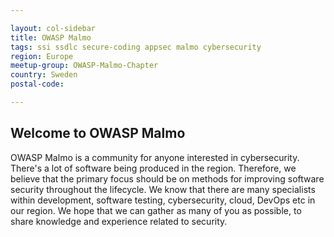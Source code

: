 ```yaml
---

layout: col-sidebar
title: OWASP Malmo
tags: ssi ssdlc secure-coding appsec malmo cybersecurity
region: Europe
meetup-group: OWASP-Malmo-Chapter
country: Sweden
postal-code: 

---
```


<div style='color:red;'>
</div>

## Welcome to OWASP Malmo
OWASP Malmo is a community for anyone interested in cybersecurity. There's a lot of software being produced in the region. Therefore, we believe that the primary focus should be on methods for improving software security throughout the lifecycle. We know that there are many specialists within development, software testing, cybersecurity, cloud, DevOps etc in our region. We hope that we can gather as many of you as possible, to share knowledge and experience related to security.
